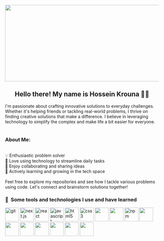 <p align="center">
  <img src="https://images.unsplash.com/photo-1584949091598-c31daaaa4aa9?ixlib=rb-4.0.3&ixid=MnwxMjA3fDB8MHxwaG90by1wYWdlfHx8fGVufDB8fHx8&auto=format&fit=crop&w=2070&q=80" 
  width="800px"
  height="250px"/>
</p>

<h2 align="center">Hello there! My name is Hossein Krouna 👋🤓</h2>
<p align="center">

I'm passionate about crafting innovative solutions to everyday challenges. Whether it's helping friends or tackling real-world problems, I thrive on finding creative solutions that make a difference. I believe in leveraging technology to simplify the complex and make life a bit easier for everyone.
</br>
</br>
### About Me:
</br>
💡  Enthusiastic problem solver</br>
🌟 Love using technology to streamline daily tasks</br>
🤝 Enjoy collaborating and sharing ideas</br>
🚀 Actively learning and growing in the tech space</br>
</br>
Feel free to explore my repositories and see how I tackle various problems using code. Let's connect and brainstorm solutions together!</p>

### 🚀 &nbsp;Some tools and technologies I use and have learned
<p align="left">
  <img src="https://cdn.jsdelivr.net/gh/devicons/devicon/icons/git/git-original.svg" alt="git" width="45" height="45" />   
  <img src="https://cdn.jsdelivr.net/gh/devicons/devicon/icons/nextjs/nextjs-line.svg" alt="next.js" width="45" height="45" />
  <img src="https://cdn.jsdelivr.net/gh/devicons/devicon/icons/react/react-original.svg" alt="react" width="45" height="45"/>
  <img src="https://cdn.jsdelivr.net/gh/devicons/devicon/icons/javascript/javascript-original.svg" alt="javascript" width="45" height="45" />
  <img src="https://cdn.jsdelivr.net/gh/devicons/devicon/icons/html5/html5-plain-wordmark.svg" alt="html5" width="45" height="45"/>
  <img src="https://cdn.jsdelivr.net/gh/devicons/devicon/icons/css3/css3-plain-wordmark.svg" alt="css3" width="45" height="45"/>
  <img src="https://raw.githubusercontent.com/devicons/devicon/refs/tags/v2.16.0/icons/bootstrap/bootstrap-original.svg" width="45" height="45"/>
  <img src="https://raw.githubusercontent.com/devicons/devicon/refs/tags/v2.16.0/icons/java/java-original.svg" width="45" height="45"/>
  <img src="https://cdn.jsdelivr.net/gh/devicons/devicon/icons/npm/npm-original-wordmark.svg" alt="npm" width="45" height="45"/>
  <img src="https://raw.githubusercontent.com/devicons/devicon/refs/tags/v2.16.0/icons/dbeaver/dbeaver-original.svg" width="45" height="45"/>
  <img src="https://raw.githubusercontent.com/devicons/devicon/refs/tags/v2.16.0/icons/maven/maven-original.svg" width="45" height="45"/>
  <img src="https://raw.githubusercontent.com/devicons/devicon/refs/tags/v2.16.0/icons/mongodb/mongodb-original.svg" width="45" height="45"/>
  <img src="https://raw.githubusercontent.com/devicons/devicon/refs/tags/v2.16.0/icons/mysql/mysql-original.svg" width="45" height="45"/>
  <img src="https://raw.githubusercontent.com/devicons/devicon/refs/tags/v2.16.0/icons/php/php-original.svg" width="45" height="45"/>
  <img src="https://raw.githubusercontent.com/devicons/devicon/refs/tags/v2.16.0/icons/sass/sass-original.svg" width="45" height="45"/>
  <img src="https://raw.githubusercontent.com/devicons/devicon/refs/tags/v2.16.0/icons/spring/spring-original.svg" width="45" height="45"/>
 
